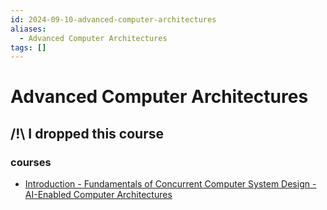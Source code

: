 ```yaml
---
id: 2024-09-10-advanced-computer-architectures
aliases:
  - Advanced Computer Architectures
tags: []
---
```


# Advanced Computer Architectures

## /!\ I dropped this course

### courses

- [Introduction - Fundamentals of Concurrent Computer System Design - AI-Enabled Computer Architectures](2024-09-10-introduction---fundamentals-of-concurrent-computer-system-design---ai-enabled-computer-architectures.md)
